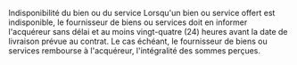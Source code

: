Indisponibilité du bien ou du service
Lorsqu'un bien ou service offert est indisponible, le fournisseur de biens ou services doit en informer l'acquéreur sans délai et au moins vingt-quatre (24) heures avant la date de livraison prévue au contrat. Le cas échéant, le fournisseur de biens ou services rembourse à l'acquéreur, l'intégralité des sommes perçues.